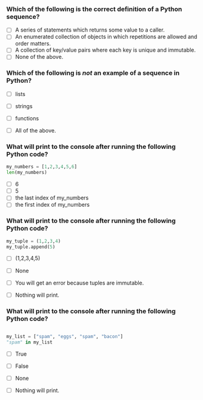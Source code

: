 ### Which of the following is the correct definition of a Python sequence?
- [ ] A series of statements which returns some value to a caller.
- [ ] An enumerated collection of objects in which repetitions are allowed and order matters.
- [ ] A collection of key/value pairs where each key is unique and immutable.
- [ ] None of the above.

### Which of the following is *not* an example of a sequence in Python?
- [ ] lists
- [ ] strings
- [ ] functions
- [ ] All of the above.


### What will print to the console after running the following Python code?

``` python
my_numbers = [1,2,3,4,5,6]
len(my_numbers)
```

- [ ] 6
- [ ] 5
- [ ] the last index of my_numbers
- [ ] the first index of my_numbers

### What will print to the console after running the following Python code?

``` python
my_tuple = (1,2,3,4)
my_tuple.append(5)
```

- [ ] (1,2,3,4,5)
- [ ] None
- [ ] You will get an error because tuples are immutable.
- [ ] Nothing will print.


### What will print to the console after running the following Python code?

``` python

my_list = ["spam", "eggs", "spam", "bacon"]
"spam" in my_list
```
- [ ] True
- [ ] False
- [ ] None
- [ ] Nothing will print.



